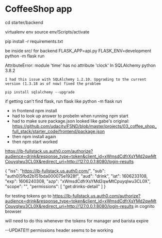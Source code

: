 # CoffeeShop app

cd starter/backend

virtualenv env
source env/Scripts/activate

pip install -r requirements.txt

be inside src/ for backend
FLASK_APP=api.py FLASK_ENV=development python -m flask run

AttributeError: module 'time' has no attribute 'clock' In SQLAlchemy python 3.8.2

    I had this issue with SQLAlchemy 1.2.10. Upgrading to the current version (1.3.18 as of now) fixed the problem

    pip install sqlalchemy --upgrade

if getting can't find flask, run flask like python -m flask run


- in frontend
    npm install
- had to look up answer to probelm when running npm start
- had to make sure package.json looked like gabe's original:
https://github.com/udacity/FSND/blob/master/projects/03_coffee_shop_full_stack/starter_code/frontend/package.json
- then npm install again
- then npm start worked



https://lb-fullstack.us.auth0.com/authorize?audience=drink&response_type=token&client_id=xWmsdCdfrXsYMd2qwMtCpuyqlwu3CL0X&redirect_uri=http://127.0.0.1:8080/login-results


{
  "iss": "https://lb-fullstack.us.auth0.com/",
  "sub": "auth0|5fbd2b151bda000075e1928f",
  "aud": "drink",
  "iat": 1606233108,
  "exp": 1606240308,
  "azp": "xWmsdCdfrXsYMd2qwMtCpuyqlwu3CL0X",
  "scope": "",
  "permissions": [
    "get:drinks-detail"
  ]
}


for testing tokens go to
https://lb-fullstack.us.auth0.com/authorize?audience=drink&response_type=token&client_id=xWmsdCdfrXsYMd2qwMtCpuyqlwu3CL0X&redirect_uri=http://127.0.0.1:8080/login-results
in cognito browser

will need to do this whenever the tokens for manager and barista expire


--UPDATE!!!
permissions header seems to be working






